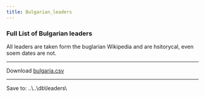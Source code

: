 ```yaml
---
title: Bulgarian_leaders
---
```



###  Full List of Bulgarian leaders 

All leaders are taken form the buglarian Wikipedia and are hsitorycal,
even soem dates are not.

------------------------------------------------------------------------

Download [bulgaria.csv](http://ifile.it/3jwcl6s)

------------------------------------------------------------------------

Save to: ..\\..\db\leaders\\
